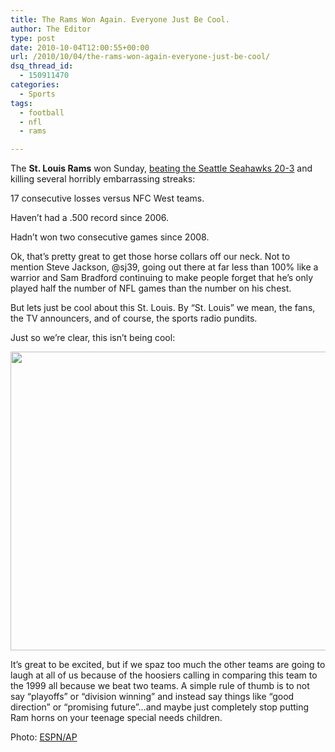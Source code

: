 ```yaml
---
title: The Rams Won Again. Everyone Just Be Cool.
author: The Editor
type: post
date: 2010-10-04T12:00:55+00:00
url: /2010/10/04/the-rams-won-again-everyone-just-be-cool/
dsq_thread_id:
  - 150911470
categories:
  - Sports
tags:
  - football
  - nfl
  - rams

---
```

The **St. Louis Rams** won Sunday, <a href="http://sports.espn.go.com/nfl/photos?photoId=866086&gameId=301003014" target="_blank">beating the Seattle Seahawks 20-3</a> and killing several horribly embarrassing streaks:

17 consecutive losses versus NFC West teams.

Haven&#8217;t had a .500 record since 2006.

Hadn&#8217;t won two consecutive games since 2008.

Ok, that&#8217;s pretty great to get those horse collars off our neck. Not to mention Steve Jackson, @sj39, going out there at far less than 100% like a warrior and Sam Bradford continuing to make people forget that he&#8217;s only played half the number of NFL games than the number on his chest.

But lets just be cool about this St. Louis. By &#8220;St. Louis&#8221; we mean, the fans, the TV announcers, and of course, the sports radio pundits.

Just so we&#8217;re clear, this isn&#8217;t being cool:

<p style="text-align: center;">
  <a href="http://sports.espn.go.com/nfl/photos?photoId=866086&gameId=301003014"><img class="aligncenter size-full wp-image-7126" title="rams_fan_horns" src="http://media.punchingkitty.com/wordpress/2010/10/rams_fan_horns.jpeg" alt="" width="512" height="478" /></a>
</p>

<p style="text-align: left;">
  It&#8217;s great to be excited, but if we spaz too much the other teams are going to laugh at all of us because of the hoosiers calling in comparing this team to the 1999 all because we beat two teams. A simple rule of thumb is to not say &#8220;playoffs&#8221; or &#8220;division winning&#8221; and instead say things like &#8220;good direction&#8221; or &#8220;promising future&#8221;&#8230;and maybe just completely stop putting Ram horns on your teenage special needs children.
</p>

Photo: <a href="http://sports.espn.go.com/nfl/photos?photoId=866086&gameId=301003014" target="_blank">ESPN/AP</a>